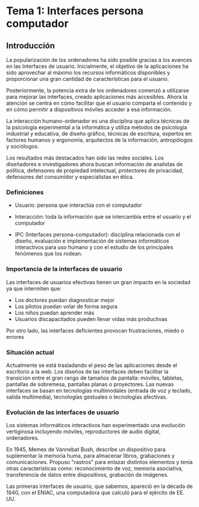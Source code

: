 


# **Tema 1**: Interfaces persona computador

## Introducción 

La popularización de los ordenadores ha sido posible gracias a los avances en las Interfaces de usuario.  Inicialmente, el objetivo de la aplicaciones ha sido aprovechar al máximo los recursos informáticos disponibles y proporcionar una gran cantidad de características para el usuario.

Posteriormente, la potencia extra de los ordenadores comenzó a utilizarse para mejorar las interfaces, creado aplicaciones más accesibles. Ahora la atención se centra en cómo facilitar que el usuario comparta el contenido y en cómo permitir a dispositivos móviles acceder a esa información. 

La interacción humano-ordenador es una disciplina que aplica técnicas de la psicología experimental a la informática y utiliza métodos de psicología industrial y educativa, de diseño gráfico, técnicas de escritura, expertos en factores humanos y ergonomía, arquitectos de la información, antropólogos y sociólogos. 

Los resultados más destacados han sido las redes sociales. Los diseñadores e investigadores ahora buscan información de analistas de política, defensores de propiedad intelectual, protectores de privacidad, defensores del consumidor y especialistas en ética. 

### Definiciones

- Usuario:  persona que interactúa con el computador

- Interacción: toda la información que se intercambia entre el usuario y el computador

- IPC (Interfaces persona-computador): disciplina relacionada con el diseño, evaluación e implementación de sistemas informáticos interactivos para uso humano y con el estudio de los principales fenómenos que los rodean. 

### Importancia de la interfaces de usuario
Las interfaces de usuarios efectivas tienen un gran impacto en la sociedad ya que intermiten que: 

- Los doctores puedan diagnosticar mejor 
- Los pilotos puedan volar de forma segura 
- Los niños puedan aprender más
- Usuarios discapacitados pueden llevar vidas más productivas

Por otro lado, las interfaces deficientes provocan frustraciones, miedo o errores
### Situación actual 
Actualmente se está trasladando el peso de las aplicaciones desde el escritorio a la web. Los diseños de las interfaces deben facilitar la transición entre el gran rango  de tamaños de pantalla: móviles, tabletas, pantallas de sobremesa, pantallas planas o proyectores. 
Las nuevas interfaces se basan en tecnologías multimodales (entrada de voz y teclado, salida multimedia), tecnologías gestuales o tecnologías afectivas. 
### Evolución de las interfaces de usuario
Los sistemas informáticos interactivos han experimentado una evolución vertiginosa incluyendo móviles, reproductores de audio digital, ordenadores. 

En 1945, Memex de Vannebat Bush, describe un dispositivo para suplementar la memoria huma, para almacenar libros, grabaciones y comunicaciones. Propuso "rastros" para enlazar distintos elementos y tenía otras características como: reconocimiento de voz, memoria asociativa, transferencia de datos  entre dispositivos, grabación de imágenes. 

Las primeras interfaces de usuario, que sabemos, apareció en la década de 1940, con  el ENIAC, una computadora que calculó  para el ejército de EE. UU.

